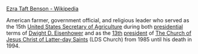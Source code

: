 ﻿[Ezra Taft Benson - Wikipedia](https://en.wikipedia.org/wiki/Ezra_Taft_Benson)

American farmer, government official, and religious leader who served as the 15th [United States Secretary of Agriculture](https://en.wikipedia.org/wiki/United_States_Secretary_of_Agriculture "United States Secretary of Agriculture") during both [presidential](https://en.wikipedia.org/wiki/President_of_the_United_States "President of the United States") terms of [Dwight D. Eisenhower](https://en.wikipedia.org/wiki/Dwight_D._Eisenhower "Dwight D. Eisenhower") and as the [13th](https://en.wikipedia.org/wiki/List_of_presidents_of_The_Church_of_Jesus_Christ_of_Latter-day_Saints "List of presidents of The Church of Jesus Christ of Latter-day Saints") [president](https://en.wikipedia.org/wiki/President_of_the_Church_%28LDS_Church%29 "President of the Church (LDS Church)") of [The Church of Jesus Christ of Latter-day Saints](https://en.wikipedia.org/wiki/The_Church_of_Jesus_Christ_of_Latter-day_Saints "The Church of Jesus Christ of Latter-day Saints") (LDS Church) from 1985 until his death in 1994.